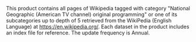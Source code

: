 This product contains all pages of Wikipedia tagged with category "National Geographic (American TV channel) original programming" or one of its subcategories up to depth of 5 retrieved from the WikiPedia (English Language) at https://en.wikipedia.org/. Each dataset in the product includes an index file for reference. The update frequency is Annual.